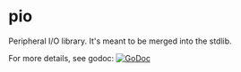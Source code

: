 # pio

Peripheral I/O library. It's meant to be merged into the stdlib.

For more details, see godoc:
[![GoDoc](https://godoc.org/github.com/maruel/dlibox/go/pio?status.svg)](https://godoc.org/github.com/maruel/dlibox/go/pio)
